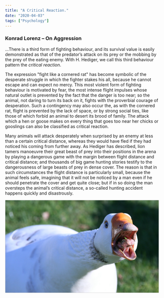 ```yaml
---
title: "A Critical Reaction."
date: "2020-04-03"
tags: ["Psychology"]
---
```


### Konrad Lorenz – On Aggression

...There is a third form of fighting behaviour, and its survival value is easily demonstrated as that of the predator’s attack on its prey or the mobbing by the prey of the eating enemy. With H. Hediger, we call this third behaviour pattern the _critical reaction_.

The expression "fight like a cornered rat" has become symbolic of the desperate struggle in which the fighter stakes his all, because he cannot escape and can expect no mercy. This most violent form of fighting behaviour is motivated by fear, the most intense flight impulses whose natural outlet is prevented by the fact that the danger is too near; so the animal, not daring to turn its back on it, fights with the proverbial courage of desperation. Such a contingency may also occur the, as with the cornered rat, flight is prevented by the lack of space, or by strong social ties, like those of which forbid an animal to desert its brood of family. The attack which a hen or goose makes on every thing that goes too near her chicks or gooslings can also be classified as critical reaction.

Many animals will attack desperately when surprised by an enemy at less than a certain critical distance, whereas they would have fled if they had noticed his coming from further away. As Hediger has described, lion tamers manoeuvre their great beast of prey into their positions in the arena by playing a dangerous game with the margin between flight distance and critical distance; and thousands of big game hunting stories testify to the dangerousness of large beasts of prey in dense cover. The reason is that in such circumstances the flight distance is particularly small, because the animal feels safe, imagining that it will not be noticed by a man even if he should penetrate the cover and get quite close; but if in so doing the man oversteps the animal’s critical distance, a so-called hunting accident happens quickly and disastrously.

![Angry Goose](images/angryGoose.jpg)
